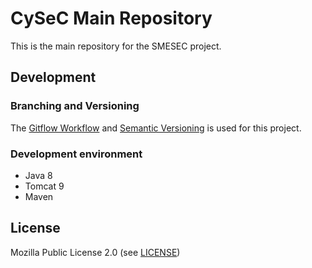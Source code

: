 # CySeC Main Repository

This is the main repository for the SMESEC project.


## Development

### Branching and Versioning
The [Gitflow Workflow](https://www.atlassian.com/git/tutorials/comparing-workflows/gitflow-workflow)
and [Semantic Versioning](https://semver.org) is used for this project.

### Development environment
* Java 8
* Tomcat 9
* Maven

## License
Mozilla Public License 2.0 (see [LICENSE](LICENSE))
